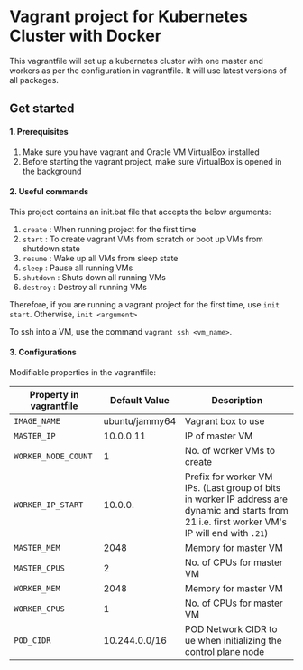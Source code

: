 # Vagrant project for Kubernetes Cluster with Docker

This vagrantfile will set up a kubernetes cluster with one master and workers as per the configuration in vagrantfile. It will use latest versions of all packages.

## Get started

#### 1. Prerequisites
1. Make sure you have vagrant and Oracle VM VirtualBox installed
2. Before starting the vagrant project, make sure VirtualBox is opened in the background

#### 2. Useful commands
This project contains an init.bat file that accepts the below arguments:
1. `create`   : When running project for the first time
2. `start`    : To create vagrant VMs from scratch or boot up VMs from shutdown state
3. `resume`   : Wake up all VMs from sleep state
4. `sleep`    : Pause all running VMs
5. `shutdown` : Shuts down all running VMs
6. `destroy`  : Destroy all running VMs

Therefore, if you are running a vagrant project for the first time, use `init start`. Otherwise, `init <argument>`

To ssh into a VM, use the command `vagrant ssh <vm_name>`.

#### 3. Configurations
Modifiable properties in the vagrantfile:

| Property in vagrantfile | Default Value | Description |
| ------ | ------| ------ |
| `IMAGE_NAME` | ubuntu/jammy64 | Vagrant box to use |
| `MASTER_IP` | 10.0.0.11 | IP of master VM |
| `WORKER_NODE_COUNT` | 1 | No. of worker VMs to create |
| `WORKER_IP_START` | 10.0.0. | Prefix for worker VM IPs. (Last group of bits in worker IP address are dynamic and starts from 21 i.e. first worker VM's IP will end with `.21`) |
| `MASTER_MEM` | 2048 | Memory for master VM |
| `MASTER_CPUS` | 2 | No. of CPUs for master VM |
| `WORKER_MEM` | 2048 | Memory for master VM |
| `WORKER_CPUS` | 1 | No. of CPUs for master VM |
| `POD_CIDR` | 10.244.0.0/16 | POD Network CIDR to ue when initializing the control plane node |

